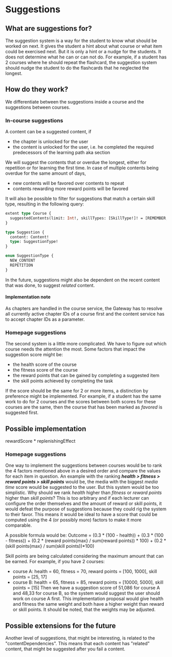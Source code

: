 ﻿# Suggestions
## What are suggestions for?
The suggestion system is a way for the student to know what should be worked on next. It gives the student a hint about what course or what item could be exercised next. But it is only a hint or a nudge for the students. It does not determine what he can or can not do.
For example, if a student has 2 courses where he should repeat the flashcard, the suggestion system should nudge the student to do the flashcards that he neglected the longest.

## How do they work?
We differentiate between the suggestions inside a course and the suggestions between courses.

### In-course suggestions

A content can be a suggested content, if
- the chapter is unlocked for the user
- the content is unlocked for the user, i.e. he completed the required predecessors of the learning path aka section

We will suggest the contents that or overdue the longest, either for repetition or for learning the first time. In case of multiple contents being overdue for the same amount of days,
- new contents will be favored over contents to repeat
- contents rewarding more reward points will be favored 

It will also be possible to filter for suggestions that match a certain skill type, resulting in the following query:

```graphql
extent type Course {
  suggestedContents(limit: Int!, skillTypes: [SkillType!]! = [REMEMBER, UNDERSTAND, APPLY, ANALYSE]): [Suggestion!]!
}

type Suggestion {
  content: Content!
  type: SuggestionType!
}

enum SuggestionType {
  NEW_CONTENT
  REPETITION
}
```
In the future, suggestions might also be dependent on the recent content that was done, to suggest *related* content.

#### Implementation note
As chapters are handled in the course service, the Gateway has to resolve all currently active chapter IDs of a course first and the content service has to 
accept chapter IDs as a parameter.

### Homepage suggestions
The second system is a little more complicated. We have to figure out which course needs the attention the most. 
Some factors that impact the suggestion score might be:
- the health score of the course
- the fitness score of the course
- the reward points that can be gained by completing a suggested item
- the skill points achieved by completing the task

If the score should be the same for 2 or more items, a distinction by preference might be implemented.
For example, if a student has the same work to do for 2 courses and the scores between both scores for these courses are the same, then the course that has been marked as *favored* is suggested first.

## Possible implementation

rewardScore * replenishingEffect

### Homepage suggestions
One way to implement the suggestions between courses would be to rank the 4 factors mentioned above in a desired order and compare the values for each item in question. An example with the ranking ***health > fitness > reward points > skill points*** would be, the media with the biggest *media time* score would be suggested to the user. 
But this system would be too simplistic. Why should we rank *health* higher than *fitness* or *reward points* higher than *skill points*? This is too arbitrary and if each lecturer can configure the order themselves and the amount of reward or skill points, it would defeat the purpose of suggestions because they could rig the system to their favor.
This means it would be ideal to have a score that could be computed using the 4 (or possibly more) factors to make it more comparable.

A possible formula would be: 
Outcome = (0.3 * (100 - health)) + (0.3 * (100 - fitness)) + (0.2 * (reward points{max} / sum(reward points)) * 100) + (0.2 * (skill points{max} / sum(skill points))*100)

Skill points are being calculated considering the maximum amount that can be earned.
For example, if you have 2 courses:
- course A: health = 60, fitness = 70, reward points = [100, 1000], skill points = [25, 17]
- course B: health = 65, fitness = 85, reward points = [10000, 5000], skill points = [15]
Then we have a suggestion score of 51,086 for course A and 48,33 for course B, so the system would suggest the user should work on course A first.
This implementation proposal would give health and fitness the same weight and both have a higher weight than reward or skill points.
It should be noted, that the weights may be adjusted.

## Possible extensions for the future
Another level of suggestions, that might be interesting, is related to the "contentDependencies". This means that each content has "related" content, that might be suggested after you fail a content.
